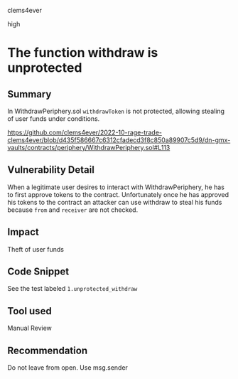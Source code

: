 clems4ever

high

# The function withdraw is unprotected

## Summary

In WithdrawPeriphery.sol `withdrawToken` is not protected, allowing stealing of user funds under conditions.

https://github.com/clems4ever/2022-10-rage-trade-clems4ever/blob/d435f586667c6312cfadecd3f8c850a89907c5d9/dn-gmx-vaults/contracts/periphery/WithdrawPeriphery.sol#L113

## Vulnerability Detail
When a legitimate user desires to interact with WithdrawPeriphery, he has to first approve tokens to the contract. Unfortunately once he has approved his tokens to the contract an attacker can use withdraw to steal his funds because `from` and `receiver` are not checked.

## Impact
Theft of user funds

## Code Snippet
See the test labeled `1.unprotected_withdraw`

## Tool used
Manual Review

## Recommendation
Do not leave from open. Use msg.sender
